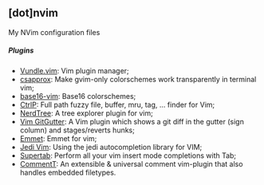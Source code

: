 ## [dot]nvim

My NVim configuration files

##### Plugins
- [Vundle.vim](https://github.com/gmarik/Vundle.vim):  Vim plugin manager;
- [csapprox](https://github.com/godlygeek/csapprox): Make gvim-only colorschemes work transparently in terminal vim;
- [base16-vim](https://github.com/chriskempson/base16-vim): Base16 colorschemes;
- [CtrlP](https://github.com/kien/ctrlp.vim): Full path fuzzy file, buffer, mru, tag, ... finder for Vim;
- [NerdTree](https://github.com/scrooloose/nerdtree): A tree explorer plugin for vim;
- [Vim GitGutter](https://github.com/airblade/vim-gitgutter): A Vim plugin which shows a git diff in the gutter (sign column) and stages/reverts hunks;
- [Emmet](https://github.com/mattn/emmet-vim): Emmet for vim;
- [Jedi Vim](https://github.com/davidhalter/jedi-vim): Using the jedi autocompletion library for VIM;
- [Supertab](https://github.com/ervandew/supertab): Perform all your vim insert mode completions with Tab;
- [CommentT](https://github.com/tomtom/tcomment_vim): An extensible & universal comment vim-plugin that also handles embedded filetypes.
